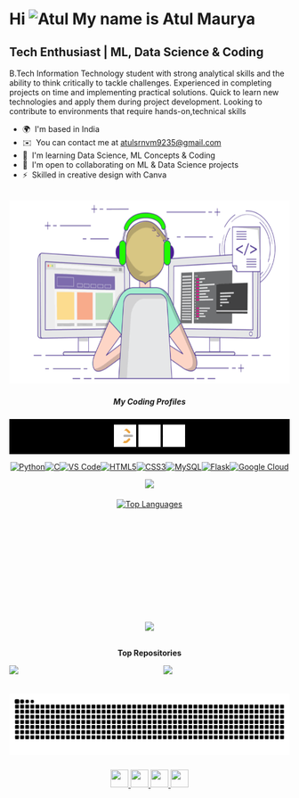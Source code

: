 Hi ![Atul](https://user-images.githubusercontent.com/18350557/176309783-0785949b-9127-417c-8b55-ab5a4333674e.gif) My name is Atul Maurya
===================================================================================================================================

Tech Enthusiast | ML, Data Science & Coding
-------------------------------------------

B.Tech Information Technology student with strong analytical skills and the ability to think critically to tackle challenges. Experienced in completing projects on time and implementing practical solutions. Quick to learn new technologies and apply them during project development. Looking to contribute to environments that require hands-on,technical skills

* 🌍  I'm based in India
* ✉️  You can contact me at [atulsrnvm9235@gmail.com](mailto:atulsrnvm9235@gmail.com)
* 🧠  I'm learning Data Science, ML Concepts & Coding
* 🤝  I'm open to collaborating on ML & Data Science projects
* ⚡  Skilled in creative design with Canva
</br>
<div align="center">
  <img src="https://github.com/atul-maurya-30/atul-maurya-30/blob/main/comp.gif" height="330"/>
</div>

<h5 align="center">My Coding Profiles</h5>
<p align="center" style="background-color: black; padding: 10px;">
  <a href="https://leetcode.com/u/atul--maurya/">
    <picture>
      <img src="https://github.com/atul-maurya-30/atul-maurya-30/blob/main/LeetCode_Logo_1.png" width="40" height="40" alt="LeetCode logo" style="margin: 0; padding: 0; border: 0;"/>
    </picture>
  </a>
  <a href="https://www.codechef.com/users/atul_3010">
    <picture>
      <img src="https://github.com/atul-maurya-30/atul-maurya-30/blob/main/cc.png" width="40" height="40" alt="CodeChef logo" style="margin: 0; padding: 0; border: 0;"/>
    </picture>
  </a>
  <a href="https://www.geeksforgeeks.org/user/atulsrnvm9235/">
    <picture>
      <img src="https://github.com/atul-maurya-30/atul-maurya-30/blob/main/output-onlinepngtools.png" width="40" height="40" alt="GeeksforGeeks logo" style="margin: 0; padding: 0; border: 0;"/>
    </picture>
  </a>
</p>

<p align="center">
<a href="https://www.python.org/" target="_blank" rel="noreferrer"><img src="https://raw.githubusercontent.com/danielcranney/readme-generator/main/public/icons/skills/python-colored.svg" width="36" height="36" alt="Python" /></a><a href="https://docs.microsoft.com/en-us/cpp/?view=msvc-170" target="_blank" rel="noreferrer"><img src="https://raw.githubusercontent.com/danielcranney/readme-generator/main/public/icons/skills/c-colored.svg" width="36" height="36" alt="C" /></a><a href="https://code.visualstudio.com/" target="_blank" rel="noreferrer"><img src="https://raw.githubusercontent.com/danielcranney/readme-generator/main/public/icons/skills/visualstudiocode.svg" width="36" height="36" alt="VS Code" /></a><a href="https://developer.mozilla.org/en-US/docs/Glossary/HTML5" target="_blank" rel="noreferrer"><img src="https://raw.githubusercontent.com/danielcranney/readme-generator/main/public/icons/skills/html5-colored.svg" width="36" height="36" alt="HTML5" /></a><a href="https://www.w3.org/TR/CSS/#css" target="_blank" rel="noreferrer"><img src="https://raw.githubusercontent.com/danielcranney/readme-generator/main/public/icons/skills/css3-colored.svg" width="36" height="36" alt="CSS3" /></a><a href="https://www.mysql.com/" target="_blank" rel="noreferrer"><img src="https://raw.githubusercontent.com/danielcranney/readme-generator/main/public/icons/skills/mysql-colored.svg" width="36" height="36" alt="MySQL" /></a><a href="https://flask.palletsprojects.com/en/2.0.x/" target="_blank" rel="noreferrer"><img src="https://raw.githubusercontent.com/danielcranney/readme-generator/main/public/icons/skills/flask-colored.svg" width="36" height="36" alt="Flask" /></a><a href="https://cloud.google.com/" target="_blank" rel="noreferrer"><img src="https://raw.githubusercontent.com/danielcranney/readme-generator/main/public/icons/skills/googlecloud-colored.svg" width="36" height="36" alt="Google Cloud" /></a>
</p>
<div align="center">
  <img src="https://profile-counter.glitch.me/atul-maurya-30/count.svg?"  /></div>
  <div align="left"><br>
<div align="center" style="display: flex; flex-direction: column; align-items: center;">
  
  <!-- Top Languages -->
  <a href="https://github.com/atul-maurya-30" style="display: flex; justify-content: center; align-items: center; text-align: center;">
    <img src="https://github-readme-stats.vercel.app/api/top-langs/?username=atul-maurya-30&langs_count=10&title_color=0891b2&text_color=ffffff&icon_color=0891b2&bg_color=1c1917&hide_border=true&locale=en&custom_title=Top%20%Languages" alt="Top Languages" height="150" />
  </a>

  <br/>

###
<div>

<a href="https://www.buymeacoffee.com/atul_maurya_30"><img src="https://cdn.buymeacoffee.com/buttons/v2/default-yellow.png" width="150"/></a></li>

</div>



 <b>Top Repositories</b>
</div>


<div width="100%" align="center"><a href="https://github.com/atul-maurya-30/galaxy" align="left"><img align="left" width="45%" src="https://github-readme-stats.vercel.app/api/pin/?username=atul-maurya-30&repo=galaxy&title_color=0891b2&text_color=ffffff&icon_color=0891b2&bg_color=1c1917&hide_border=true&locale=en" /></a><a href="https://github.com/atul-maurya-30/leetcode" align="right"><img align="right" width="45%" src="https://github-readme-stats.vercel.app/api/pin/?username=atul-maurya-30&repo=leetcode&title_color=0891b2&text_color=ffffff&icon_color=0891b2&bg_color=1c1917&hide_border=true&locale=en" /></a></div><br /><br />

<br clear="both">
<div align="center">
<img src="https://github.com/atul-maurya-30/atul-maurya-30/blob/output/snake.svg" alt="Snake animation" />
</div>

###
<p align="center"> <a href="https://www.github.com/atul-maurya-30" target="_blank" rel="noreferrer"> <picture> <source media="(prefers-color-scheme: dark)" srcset="https://raw.githubusercontent.com/danielcranney/readme-generator/main/public/icons/socials/github-dark.svg" /> <source media="(prefers-color-scheme: light)" srcset="https://raw.githubusercontent.com/danielcranney/readme-generator/main/public/icons/socials/github.svg" /> <img src="https://raw.githubusercontent.com/danielcranney/readme-generator/main/public/icons/socials/github.svg" width="32" height="32" /> </picture> </a> <a href="https://www.linkedin.com/in/atul--maurya" target="_blank" rel="noreferrer"> <picture> <source media="(prefers-color-scheme: dark)" srcset="https://raw.githubusercontent.com/danielcranney/readme-generator/main/public/icons/socials/linkedin-dark.svg" /> <source media="(prefers-color-scheme: light)" srcset="https://raw.githubusercontent.com/danielcranney/readme-generator/main/public/icons/socials/linkedin.svg" /> <img src="https://raw.githubusercontent.com/danielcranney/readme-generator/main/public/icons/socials/linkedin.svg" width="32" height="32" /> </picture> </a> <a href="https://www.x.com/atul_maurya_30" target="_blank" rel="noreferrer"> <picture> <source media="(prefers-color-scheme: dark)" srcset="https://raw.githubusercontent.com/danielcranney/readme-generator/main/public/icons/socials/twitter-dark.svg" /> <source media="(prefers-color-scheme: light)" srcset="https://raw.githubusercontent.com/danielcranney/readme-generator/main/public/icons/socials/twitter.svg" /> <img src="https://raw.githubusercontent.com/danielcranney/readme-generator/main/public/icons/socials/twitter.svg" width="32" height="32" /> </picture> </a> <a href="https://www.youtube.com/@kashi_ff__" target="_blank" rel="noreferrer"> <picture> <source media="(prefers-color-scheme: dark)" srcset="https://raw.githubusercontent.com/danielcranney/readme-generator/main/public/icons/socials/youtube-dark.svg" /> <source media="(prefers-color-scheme: light)" srcset="https://raw.githubusercontent.com/danielcranney/readme-generator/main/public/icons/socials/youtube.svg" /> <img src="https://raw.githubusercontent.com/danielcranney/readme-generator/main/public/icons/socials/youtube.svg" width="32" height="32" /> </picture> </a></p>
